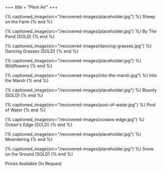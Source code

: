 +++
title = "Plein Air"
+++

<div class="gallery-box">

{% captioned_image(src="/recovered-images/placeholder.jpg") %}
Sheep on the Farm
{% end %}

{% captioned_image(src="/recovered-images/placeholder.jpg") %}
By The Pond (SOLD)
{% end %}

{% captioned_image(src="/recovered-images/dancing-grasses.jpg") %}
Dancing Grasses (SOLD)
{% end %}

{% captioned_image(src="/recovered-images/placeholder.jpg") %}
Wildflowers
{% end %}

{% captioned_image(src="/recovered-images/into-the-marsh.jpg") %}
Into the Marsh
{% end %}

{% captioned_image(src="/recovered-images/placeholder.jpg") %}
Bounty (SOLD)
{% end %}

{% captioned_image(src="/recovered-images/pool-of-water.jpg") %}
Pool of Water
{% end %}

{% captioned_image(src="/recovered-images/oceans-edge.jpg") %}
Ocean's Edge (SOLD)
{% end %}

{% captioned_image(src="/recovered-images/placeholder.jpg") %}
Meandering
{% end %}

{% captioned_image(src="/recovered-images/placeholder.jpg") %}
Snow on the Ground (SOLD)
{% end %}

</div>

<div class="central-body-text">

Prices Available On Request

</div>

